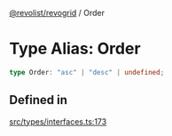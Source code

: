 [@revolist/revogrid](README.md) / Order

# Type Alias: Order

```ts
type Order: "asc" | "desc" | undefined;
```

## Defined in

[src/types/interfaces.ts:173](https://github.com/revolist/revogrid/blob/c9c4fc1791ac452c4c9470419263ce544ebb624f/src/types/interfaces.ts#L173)

